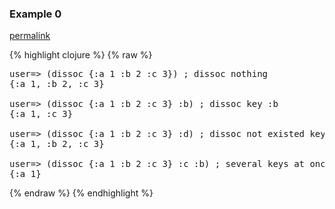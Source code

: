 ### Example 0
[permalink](#example-0)

{% highlight clojure %}
{% raw %}
<pre>user=&gt; (dissoc {:a 1 :b 2 :c 3}) ; dissoc nothing 
{:a 1, :b 2, :c 3} 

user=&gt; (dissoc {:a 1 :b 2 :c 3} :b) ; dissoc key :b
{:a 1, :c 3} 

user=&gt; (dissoc {:a 1 :b 2 :c 3} :d) ; dissoc not existed key
{:a 1, :b 2, :c 3} 

user=&gt; (dissoc {:a 1 :b 2 :c 3} :c :b) ; several keys at once
{:a 1} 
</pre>
{% endraw %}
{% endhighlight %}


